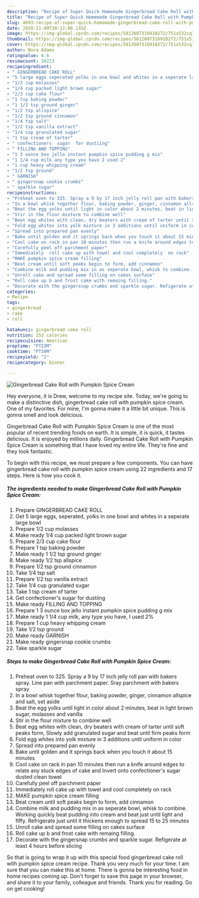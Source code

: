 ```yaml
---
description: "Recipe of Super Quick Homemade Gingerbread Cake Roll with Pumpkin Spice Cream"
title: "Recipe of Super Quick Homemade Gingerbread Cake Roll with Pumpkin Spice Cream"
slug: 4693-recipe-of-super-quick-homemade-gingerbread-cake-roll-with-pumpkin-spice-cream
date: 2020-11-09T20:13:08.135Z
image: https://img-global.cpcdn.com/recipes/5812607316918272/751x532cq70/gingerbread-cake-roll-with-pumpkin-spice-cream-recipe-main-photo.jpg
thumbnail: https://img-global.cpcdn.com/recipes/5812607316918272/751x532cq70/gingerbread-cake-roll-with-pumpkin-spice-cream-recipe-main-photo.jpg
cover: https://img-global.cpcdn.com/recipes/5812607316918272/751x532cq70/gingerbread-cake-roll-with-pumpkin-spice-cream-recipe-main-photo.jpg
author: Nora Adams
ratingvalue: 4.6
reviewcount: 16213
recipeingredient:
- " GINGERBREAD CAKE ROLL"
- "5 large eggs seperated yolks in one bowl and whites in a seperate large bowl"
- "1/2 cup molasses"
- "1/4 cup packed light brown sugar"
- "2/3 cup cake flour"
- "1 tsp baking powder"
- "1 1/2 tsp ground ginger"
- "1/2 tsp allspice"
- "1/2 tsp ground cinnamon"
- "1/4 tsp salt"
- "1/2 tsp vanilla extract"
- "1/4 cup granulated sugar"
- "1 tsp cream of tarter"
- " confectioners  sugar  for dustiing"
- " FILLING AND TOPPING"
- "1 3 ounce box jello instant pumpkin spice pudding g mix"
- "1 1/4 cup milk any type you have I used 2"
- "1 cup heavy whipping cream"
- "1/2 tsp ground"
- " GARNISH"
- " gingersnap cookie crumbs"
- " sparkle sugar"
recipeinstructions:
- "Preheat oven to 325. Spray a 9 by 17 inch jelly roll pan with bakers spray. Line pan with parchment paper. Sray parchment with bakers spray"
- "In a bowl whisk together flour, baking powder, ginger, cinnamon allspice  and salt, set aside"
- "Beat the egg yolks until light in color about 2 minutes, beat in light brown sugar, molasses and vanilla"
- "Stir in the flour mixture to combine well"
- "Beat egg whites with clean, dry beaters with cream of tarter until soft peaks form, Slowly add granulated sugar and beat until firm peaks form"
- "Fold egg whites into yolk mixture in 3 additions until uniform in color"
- "Spread into prepared pan evenly"
- "Bake until golden and it springs back when you touch it about 15 minutes"
- "Cool cake on rack in pan 10 minutes then run a knife around edges to relate any stuck edges of cake and Invert onto confectioner&#39;s sugar   dusted clean towel"
- "Carefully peel off parchment paper"
- "Immediately  roll cake up with towel and cool completely  on rack"
- "MAKE pumpkin spice cream filling"
- "Beat cream until soft peaks begin to form, add cinnamon"
- "Combine milk and pudding mix in as seperate bowl, whisk to combine. Working quickly beat pudding into cream and beat just until light and flffy. Refrigerate just until it thickens enough to spread 15 to 25 minutes"
- "Unroll cake and spread some filling on cakes surface"
- "Roll cake up b and frost cake with remaing filling."
- "Decorate with the gingersnap crumbs and sparkle sugar. Refigerate at least 4 hours before slicing"
categories:
- Recipe
tags:
- gingerbread
- cake
- roll

katakunci: gingerbread cake roll 
nutrition: 153 calories
recipecuisine: American
preptime: "PT23M"
cooktime: "PT39M"
recipeyield: "2"
recipecategory: Dinner

---
```



![Gingerbread Cake Roll with Pumpkin Spice Cream](https://img-global.cpcdn.com/recipes/5812607316918272/751x532cq70/gingerbread-cake-roll-with-pumpkin-spice-cream-recipe-main-photo.jpg)

Hey everyone, it is Drew, welcome to my recipe site. Today, we're going to make a distinctive dish, gingerbread cake roll with pumpkin spice cream. One of my favorites. For mine, I'm gonna make it a little bit unique. This is gonna smell and look delicious.

Gingerbread Cake Roll with Pumpkin Spice Cream is one of the most popular of recent trending foods on earth. It is simple, it is quick, it tastes delicious. It is enjoyed by millions daily. Gingerbread Cake Roll with Pumpkin Spice Cream is something that I have loved my entire life. They're fine and they look fantastic.




To begin with this recipe, we must prepare a few components. You can have gingerbread cake roll with pumpkin spice cream using 22 ingredients and 17 steps. Here is how you cook it.

<!--inarticleads1-->

##### The ingredients needed to make Gingerbread Cake Roll with Pumpkin Spice Cream:

1. Prepare  GINGERBREAD CAKE ROLL
1. Get 5 large eggs, seperated, yolks in one bowl and whites in a seperate large bowl
1. Prepare 1/2 cup molasses
1. Make ready 1/4 cup packed light brown sugar
1. Prepare 2/3 cup cake flour
1. Prepare 1 tsp baking powder
1. Make ready 1 1/2 tsp ground ginger
1. Make ready 1/2 tsp allspice
1. Prepare 1/2 tsp ground cinnamon
1. Take 1/4 tsp salt
1. Prepare 1/2 tsp vanilla extract
1. Take 1/4 cup granulated sugar
1. Take 1 tsp cream of tarter
1. Get  confectioner&#39;s  sugar  for dustiing
1. Make ready  FILLING AND TOPPING
1. Prepare 1 3 ounce box jello instant pumpkin spice pudding g mix
1. Make ready 1 1/4 cup milk, any type you have, I used 2%
1. Prepare 1 cup heavy whipping cream
1. Take 1/2 tsp ground
1. Make ready  GARNISH
1. Make ready  gingersnap cookie crumbs
1. Take  sparkle sugar




<!--inarticleads2-->

##### Steps to make Gingerbread Cake Roll with Pumpkin Spice Cream:

1. Preheat oven to 325. Spray a 9 by 17 inch jelly roll pan with bakers spray. Line pan with parchment paper. Sray parchment with bakers spray
1. In a bowl whisk together flour, baking powder, ginger, cinnamon allspice  and salt, set aside
1. Beat the egg yolks until light in color about 2 minutes, beat in light brown sugar, molasses and vanilla
1. Stir in the flour mixture to combine well
1. Beat egg whites with clean, dry beaters with cream of tarter until soft peaks form, Slowly add granulated sugar and beat until firm peaks form
1. Fold egg whites into yolk mixture in 3 additions until uniform in color
1. Spread into prepared pan evenly
1. Bake until golden and it springs back when you touch it about 15 minutes
1. Cool cake on rack in pan 10 minutes then run a knife around edges to relate any stuck edges of cake and Invert onto confectioner&#39;s sugar   dusted clean towel
1. Carefully peel off parchment paper
1. Immediately  roll cake up with towel and cool completely  on rack
1. MAKE pumpkin spice cream filling
1. Beat cream until soft peaks begin to form, add cinnamon
1. Combine milk and pudding mix in as seperate bowl, whisk to combine. Working quickly beat pudding into cream and beat just until light and flffy. Refrigerate just until it thickens enough to spread 15 to 25 minutes
1. Unroll cake and spread some filling on cakes surface
1. Roll cake up b and frost cake with remaing filling.
1. Decorate with the gingersnap crumbs and sparkle sugar. Refigerate at least 4 hours before slicing




So that is going to wrap it up with this special food gingerbread cake roll with pumpkin spice cream recipe. Thank you very much for your time. I am sure that you can make this at home. There is gonna be interesting food in home recipes coming up. Don't forget to save this page in your browser, and share it to your family, colleague and friends. Thank you for reading. Go on get cooking!
